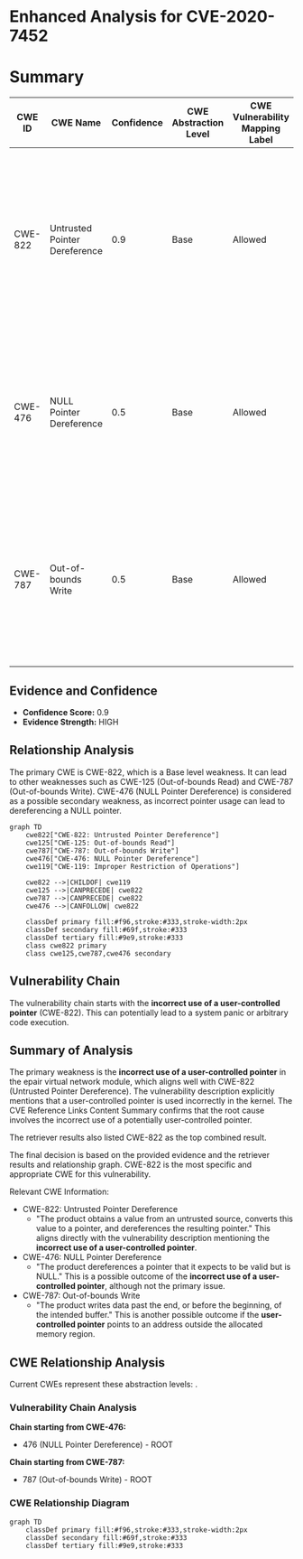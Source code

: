 # Enhanced Analysis for CVE-2020-7452

# Summary
| CWE ID | CWE Name | Confidence | CWE Abstraction Level | CWE Vulnerability Mapping Label | CWE-Vulnerability Mapping Notes |
|---|---|---|---|---|---|
| CWE-822 | Untrusted Pointer Dereference | 0.9 | Base | Allowed | Primary CWE. The vulnerability involves the **incorrect use of a user-controlled pointer**, which directly aligns with the description of CWE-822. |
| CWE-476 | NULL Pointer Dereference | 0.5 | Base | Allowed | Secondary Candidate. Although the primary issue is the incorrect use of a user-controlled pointer, it could potentially lead to a NULL pointer dereference. |
| CWE-787 | Out-of-bounds Write | 0.5 | Base | Allowed | Secondary Candidate. The **incorrect use of a user-controlled pointer** could also lead to writing outside the bounds of the allocated memory. |

## Evidence and Confidence

*   **Confidence Score:** 0.9
*   **Evidence Strength:** HIGH

## Relationship Analysis
The primary CWE is CWE-822, which is a Base level weakness. It can lead to other weaknesses such as CWE-125 (Out-of-bounds Read) and CWE-787 (Out-of-bounds Write). CWE-476 (NULL Pointer Dereference) is considered as a possible secondary weakness, as incorrect pointer usage can lead to dereferencing a NULL pointer.

```mermaid
graph TD
    cwe822["CWE-822: Untrusted Pointer Dereference"]
    cwe125["CWE-125: Out-of-bounds Read"]
    cwe787["CWE-787: Out-of-bounds Write"]
    cwe476["CWE-476: NULL Pointer Dereference"]
    cwe119["CWE-119: Improper Restriction of Operations"]

    cwe822 -->|CHILDOF| cwe119
    cwe125 -->|CANPRECEDE| cwe822
    cwe787 -->|CANPRECEDE| cwe822
    cwe476 -->|CANFOLLOW| cwe822
    
    classDef primary fill:#f96,stroke:#333,stroke-width:2px
    classDef secondary fill:#69f,stroke:#333
    classDef tertiary fill:#9e9,stroke:#333
    class cwe822 primary
    class cwe125,cwe787,cwe476 secondary
```

## Vulnerability Chain
The vulnerability chain starts with the **incorrect use of a user-controlled pointer** (CWE-822). This can potentially lead to a system panic or arbitrary code execution.

## Summary of Analysis
The primary weakness is the **incorrect use of a user-controlled pointer** in the epair virtual network module, which aligns well with CWE-822 (Untrusted Pointer Dereference). The vulnerability description explicitly mentions that a user-controlled pointer is used incorrectly in the kernel. The CVE Reference Links Content Summary confirms that the root cause involves the incorrect use of a potentially user-controlled pointer.

The retriever results also listed CWE-822 as the top combined result.

The final decision is based on the provided evidence and the retriever results and relationship graph. CWE-822 is the most specific and appropriate CWE for this vulnerability.

Relevant CWE Information:
- CWE-822: Untrusted Pointer Dereference
  - "The product obtains a value from an untrusted source, converts this value to a pointer, and dereferences the resulting pointer." This aligns directly with the vulnerability description mentioning the **incorrect use of a user-controlled pointer**.
- CWE-476: NULL Pointer Dereference
  - "The product dereferences a pointer that it expects to be valid but is NULL." This is a possible outcome of the **incorrect use of a user-controlled pointer**, although not the primary issue.
- CWE-787: Out-of-bounds Write
  - "The product writes data past the end, or before the beginning, of the intended buffer." This is another possible outcome if the **user-controlled pointer** points to an address outside the allocated memory region.


## CWE Relationship Analysis

Current CWEs represent these abstraction levels: .


### Vulnerability Chain Analysis

**Chain starting from CWE-476:**
- 476 (NULL Pointer Dereference) - ROOT


**Chain starting from CWE-787:**
- 787 (Out-of-bounds Write) - ROOT



### CWE Relationship Diagram

```mermaid
graph TD
    classDef primary fill:#f96,stroke:#333,stroke-width:2px
    classDef secondary fill:#69f,stroke:#333
    classDef tertiary fill:#9e9,stroke:#333
```